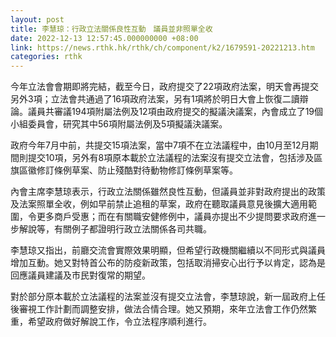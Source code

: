 ```yaml
---
layout: post
title: 李慧琼：行政立法關係良性互動　議員並非照單全收
date: 2022-12-13 12:57:45.000000000 +08:00
link: https://news.rthk.hk/rthk/ch/component/k2/1679591-20221213.htm
categories: rthk
---
```


今年立法會會期即將完結，截至今日，政府提交了22項政府法案，明天會再提交另外3項；立法會共通過了16項政府法案，另有1項將於明日大會上恢復二讀辯論。議員共審議194項附屬法例及12項由政府提交的擬議決議案，內會成立了19個小組委員會，研究其中56項附屬法例及5項擬議決議案。

政府今年7月中前，共提交15項法案，當中7項不在立法議程中，由10月至12月期間則提交10項，另外有8項原本載於立法議程的法案沒有提交立法會，包括涉及區旗區徽修訂條例草案、防止殘酷對待動物修訂條例草案等。

內會主席李慧琼表示，行政立法關係雖然良性互動，但議員並非對政府提出的政策及法案照單全收，例如早前禁止追租的草案，政府在聽取議員意見後擴大適用範圍，令更多商戶受惠；而在有關職安健修例中，議員亦提出不少提問要求政府進一步解說等，有關例子都證明行政立法關係各司共職。

李慧琼又指出，前廳交流會實際效果明顯，但希望行政機關繼續以不同形式與議員增加互動。她又對特首公布的防疫新政策，包括取消掃安心出行予以肯定，認為是回應議員建議及市民對復常的期望。

對於部分原本載於立法議程的法案並沒有提交立法會，李慧琼說，新一屆政府上任後審視工作計劃而調整安排，做法合情合理。她又預期，來年立法會工作仍然繁重，希望政府做好解說工作，令立法程序順利進行。
